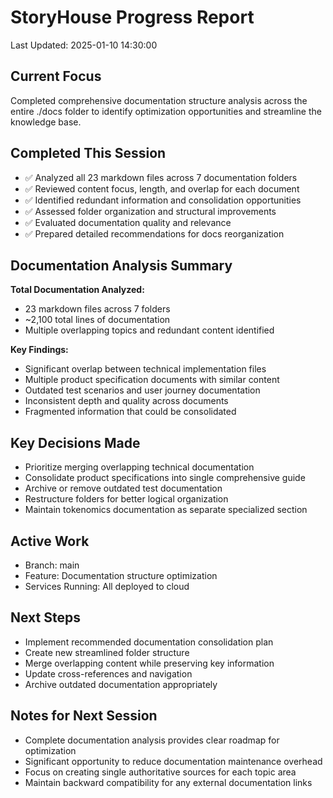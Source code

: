 # StoryHouse Progress Report
Last Updated: 2025-01-10 14:30:00

## Current Focus
Completed comprehensive documentation structure analysis across the entire ./docs folder to identify optimization opportunities and streamline the knowledge base.

## Completed This Session
- ✅ Analyzed all 23 markdown files across 7 documentation folders
- ✅ Reviewed content focus, length, and overlap for each document
- ✅ Identified redundant information and consolidation opportunities
- ✅ Assessed folder organization and structural improvements
- ✅ Evaluated documentation quality and relevance
- ✅ Prepared detailed recommendations for docs reorganization

## Documentation Analysis Summary

**Total Documentation Analyzed:**
- 23 markdown files across 7 folders
- ~2,100 total lines of documentation
- Multiple overlapping topics and redundant content identified

**Key Findings:**
- Significant overlap between technical implementation files
- Multiple product specification documents with similar content
- Outdated test scenarios and user journey documentation
- Inconsistent depth and quality across documents
- Fragmented information that could be consolidated

## Key Decisions Made
- Prioritize merging overlapping technical documentation
- Consolidate product specifications into single comprehensive guide
- Archive or remove outdated test documentation
- Restructure folders for better logical organization
- Maintain tokenomics documentation as separate specialized section

## Active Work
- Branch: main
- Feature: Documentation structure optimization
- Services Running: All deployed to cloud

## Next Steps
- Implement recommended documentation consolidation plan
- Create new streamlined folder structure
- Merge overlapping content while preserving key information
- Update cross-references and navigation
- Archive outdated documentation appropriately

## Notes for Next Session
- Complete documentation analysis provides clear roadmap for optimization
- Significant opportunity to reduce documentation maintenance overhead
- Focus on creating single authoritative sources for each topic area
- Maintain backward compatibility for any external documentation links